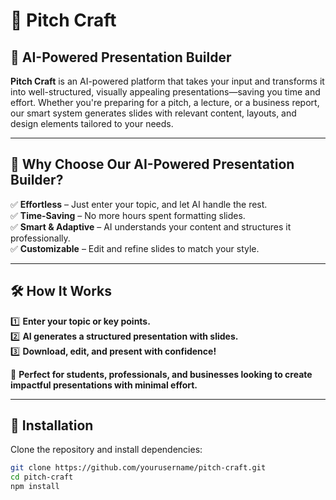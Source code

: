 # 🚀 Pitch Craft

## 📢 AI-Powered Presentation Builder  

**Pitch Craft** is an AI-powered platform that takes your input and transforms it into well-structured, visually appealing presentations—saving you time and effort. Whether you're preparing for a pitch, a lecture, or a business report, our smart system generates slides with relevant content, layouts, and design elements tailored to your needs.  

---

## 🎯 Why Choose Our AI-Powered Presentation Builder?  

✅ **Effortless** – Just enter your topic, and let AI handle the rest.  
✅ **Time-Saving** – No more hours spent formatting slides.  
✅ **Smart & Adaptive** – AI understands your content and structures it professionally.  
✅ **Customizable** – Edit and refine slides to match your style.  

---

## 🛠 How It Works  

1️⃣ **Enter your topic or key points.**  
2️⃣ **AI generates a structured presentation with slides.**  
3️⃣ **Download, edit, and present with confidence!**  

🚀 **Perfect for students, professionals, and businesses looking to create impactful presentations with minimal effort.**  

---

## 📌 Installation  

Clone the repository and install dependencies:  

```bash
git clone https://github.com/yourusername/pitch-craft.git
cd pitch-craft
npm install
